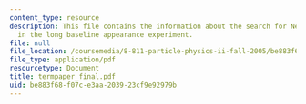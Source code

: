```yaml
---
content_type: resource
description: This file contains the information about the search for Neutrino Tau
  in the long baseline appearance experiment.
file: null
file_location: /coursemedia/8-811-particle-physics-ii-fall-2005/be883f68f07ce3aa203923cf9e92979b_termpaper_final.pdf
file_type: application/pdf
resourcetype: Document
title: termpaper_final.pdf
uid: be883f68-f07c-e3aa-2039-23cf9e92979b
---
```


